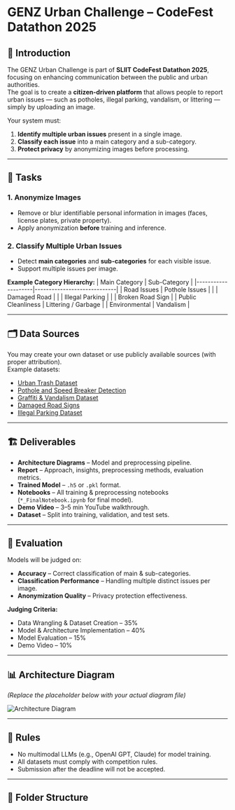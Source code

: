 # GENZ Urban Challenge – CodeFest Datathon 2025

## 📌 Introduction
The GENZ Urban Challenge is part of **SLIIT CodeFest Datathon 2025**, focusing on enhancing communication between the public and urban authorities.  
The goal is to create a **citizen-driven platform** that allows people to report urban issues — such as potholes, illegal parking, vandalism, or littering — simply by uploading an image.

Your system must:
1. **Identify multiple urban issues** present in a single image.
2. **Classify each issue** into a main category and a sub-category.
3. **Protect privacy** by anonymizing images before processing.

---

## 🎯 Tasks
### 1. Anonymize Images
- Remove or blur identifiable personal information in images (faces, license plates, private property).
- Apply anonymization **before** training and inference.

### 2. Classify Multiple Urban Issues
- Detect **main categories** and **sub-categories** for each visible issue.
- Support multiple issues per image.

**Example Category Hierarchy:**
| Main Category       | Sub-Category                |
|--------------------|-----------------------------|
| Road Issues        | Pothole Issues               |
|                    | Damaged Road                 |
|                    | Illegal Parking              |
|                    | Broken Road Sign             |
| Public Cleanliness | Littering / Garbage          |
| Environmental      | Vandalism                    |

---

## 🗂 Data Sources
You may create your own dataset or use publicly available sources (with proper attribution).  
Example datasets:
- [Urban Trash Dataset](https://www.kaggle.com/datasets/dataclusterlabs/domestic-trash-garbage-dataset)
- [Pothole and Speed Breaker Detection](https://universe.roboflow.com/navrachana-university-nydun/pothole-and-speed-breaker-detect)
- [Graffiti & Vandalism Dataset](https://universe.roboflow.com/hruts-workspace/graffiti-l6az9)
- [Damaged Road Signs](https://universe.roboflow.com/jayke-boghean-2pxtg/damaged-signs-multi-label)
- [Illegal Parking Dataset](https://universe.roboflow.com/parking-amu50/illegal-parking)

---

## 🏗 Deliverables
- **Architecture Diagrams** – Model and preprocessing pipeline.
- **Report** – Approach, insights, preprocessing methods, evaluation metrics.
- **Trained Model** – `.h5` or `.pkl` format.
- **Notebooks** – All training & preprocessing notebooks (`*_FinalNotebook.ipynb` for final model).
- **Demo Video** – 3–5 min YouTube walkthrough.
- **Dataset** – Split into training, validation, and test sets.

---

## 🧮 Evaluation
Models will be judged on:
- **Accuracy** – Correct classification of main & sub-categories.
- **Classification Performance** – Handling multiple distinct issues per image.
- **Anonymization Quality** – Privacy protection effectiveness.

**Judging Criteria:**
- Data Wrangling & Dataset Creation – 35%
- Model & Architecture Implementation – 40%
- Model Evaluation – 15%
- Demo Video – 10%

---

## 📊 Architecture Diagram
*(Replace the placeholder below with your actual diagram file)*

![Architecture Diagram](docs/architecture.png)

---

## 📜 Rules
- No multimodal LLMs (e.g., OpenAI GPT, Claude) for model training.
- All datasets must comply with competition rules.
- Submission after the deadline will not be accepted.

---

## 📂 Folder Structure
